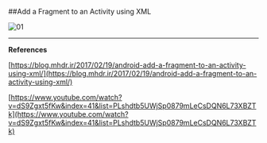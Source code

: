 ##Add a Fragment to an Activity using XML

![01](https://raw.githubusercontent.com/mhdr/AndroidSamples/master/033/images/Android%20Emulator%20-%20Nexus_5_API_25%3A5554_001.png  "01")

***

**References**

[https://blog.mhdr.ir/2017/02/19/android-add-a-fragment-to-an-activity-using-xml/](https://blog.mhdr.ir/2017/02/19/android-add-a-fragment-to-an-activity-using-xml/) 

[https://www.youtube.com/watch?v=dS9Zgxt5fKw&index=41&list=PLshdtb5UWjSp0879mLeCsDQN6L73XBZTk](https://www.youtube.com/watch?v=dS9Zgxt5fKw&index=41&list=PLshdtb5UWjSp0879mLeCsDQN6L73XBZTk) 